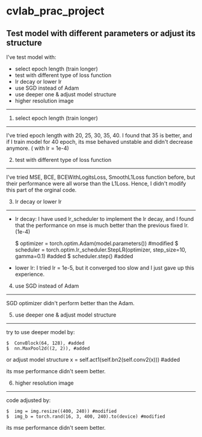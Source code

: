 # cvlab_prac_project
Test model with different parameters or adjust its structure
--------------------------------------------------------------------------


  I've test model with:

*   select epoch length (train longer)
*   test with different type of loss function
*   lr decay or lower lr
*   use SGD instead of Adam
*   use deeper one & adjust model structure
*   higher resolution image

-------------------------------------------------------------------------

1.  select epoch length (train longer)
-------------------------------------------------------------------------

  I've tried epoch length with 20, 25, 30, 35, 40. I found that 35 is better, and if I train
  model for 40 epoch, its mse behaved unstable and didn't decrease anymore. ( with lr = 1e-4)


2.  test with different type of loss function
-------------------------------------------------------------------------

  I've tried MSE, BCE, BCEWithLogitsLoss, SmoothL1Loss function before, but their performance
  were all worse than the L1Loss. Hence, I didn't modify this part of the orginal code. 


3.  lr decay or lower lr
-------------------------------------------------------------------------

+ lr decay:
I have used lr_scheduler to implement the lr decay, and I found that the performance on mse
is much better than the previous fixed lr. (1e-4)

    $  optimizer = torch.optim.Adam(model.parameters()) #modified
    $  scheduler = torch.optim.lr_scheduler.StepLR(optimizer, step_size=10, gamma=0.1) #added
    $  scheduler.step() #added

+ lower lr:
I tried lr = 1e-5, but it converged too slow and I just gave up this experience.

4.  use SGD instead of Adam
------------------------------------------------------------------------

SGD optimizer didn't perform better than the Adam.

5.  use deeper one & adjust model structure
------------------------------------------------------------------------

try to use deeper model by:

    $  ConvBlock(64, 128), #added
    $  nn.MaxPool2d((2, 2)), #added

or adjust model structure
x = self.act1(self.bn2(self.conv2(x))) #added

its mse performance didn't seem better.

6.  higher resolution image
------------------------------------------------------------------------

code adjusted by:

    $  img = img.resize((400, 240)) #modified
    $  img_b = torch.rand(16, 3, 400, 240).to(device) #modified 

its mse performance didn't seem better.
